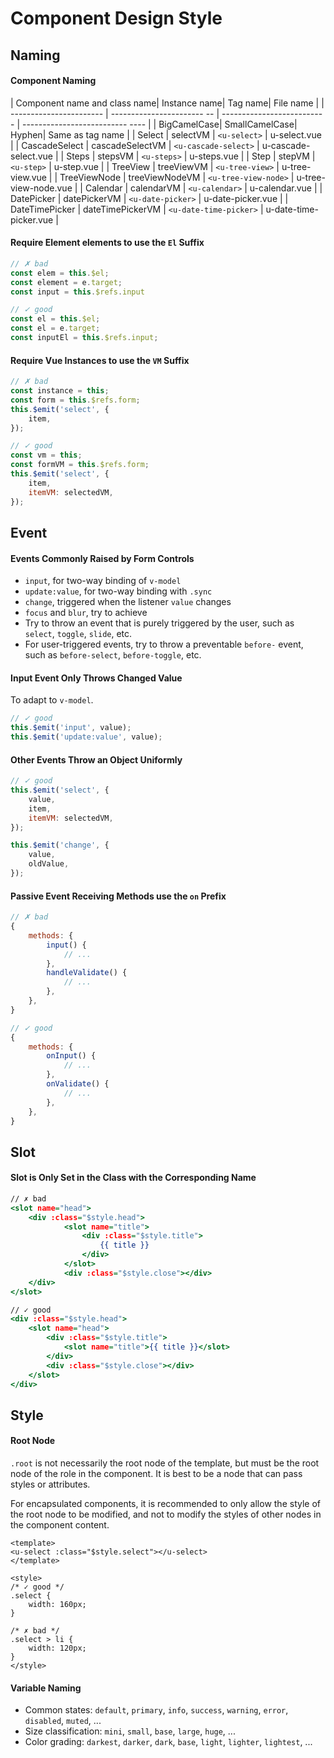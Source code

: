 # Component Design Style

## Naming

#### Component Naming

| Component name and class name| Instance name| Tag name| File name |
| ----------------------- | ----------------------- -- | -------------------------- | -------------------------- ---- |
| BigCamelCase| SmallCamelCase| Hyphen| Same as tag name |
| Select | selectVM | `<u-select>` | u-select.vue |
| CascadeSelect | cascadeSelectVM | `<u-cascade-select>` | u-cascade-select.vue |
| Steps | stepsVM | `<u-steps>` | u-steps.vue |
| Step | stepVM | `<u-step>` | u-step.vue |
| TreeView | treeViewVM | `<u-tree-view>` | u-tree-view.vue |
| TreeViewNode | treeViewNodeVM | `<u-tree-view-node>` | u-tree-view-node.vue |
| Calendar | calendarVM | `<u-calendar>` | u-calendar.vue |
| DatePicker | datePickerVM | `<u-date-picker>` | u-date-picker.vue |
| DateTimePicker | dateTimePickerVM | `<u-date-time-picker>` | u-date-time-picker.vue |

#### Require Element elements to use the `El` Suffix

```js
// ✗ bad
const elem = this.$el;
const element = e.target;
const input = this.$refs.input

// ✓ good
const el = this.$el;
const el = e.target;
const inputEl = this.$refs.input;
```

#### Require Vue Instances to use the `VM` Suffix

```js
// ✗ bad
const instance = this;
const form = this.$refs.form;
this.$emit('select', {
    item,
});

// ✓ good
const vm = this;
const formVM = this.$refs.form;
this.$emit('select', {
    item,
    itemVM: selectedVM,
});
```

## Event

#### Events Commonly Raised by Form Controls

- `input`, for two-way binding of `v-model`
- `update:value`, for two-way binding with `.sync`
- `change`, triggered when the listener `value` changes
- `focus` and `blur`, try to achieve
- Try to throw an event that is purely triggered by the user, such as `select`, `toggle`, `slide`, etc.
- For user-triggered events, try to throw a preventable `before-` event, such as `before-select`, `before-toggle`, etc.

#### Input Event Only Throws Changed Value

To adapt to `v-model`.

```js
// ✓ good
this.$emit('input', value);
this.$emit('update:value', value);
```

#### Other Events Throw an Object Uniformly

```js
// ✓ good
this.$emit('select', {
    value,
    item,
    itemVM: selectedVM,
});

this.$emit('change', {
    value,
    oldValue,
});
```

#### Passive Event Receiving Methods use the `on` Prefix

```js
// ✗ bad
{
    methods: {
        input() {
            // ...
        },
        handleValidate() {
            // ...
        },
    },
}

// ✓ good
{
    methods: {
        onInput() {
            // ...
        },
        onValidate() {
            // ...
        },
    },
}
```

## Slot

#### Slot is Only Set in the Class with the Corresponding Name

```htm
// ✗ bad
<slot name="head">
    <div :class="$style.head">
            <slot name="title">
                <div :class="$style.title">
                    {{ title }}
                </div>
            </slot>
            <div :class="$style.close"></div>
    </div>
</slot>

// ✓ good
<div :class="$style.head">
    <slot name="head">
        <div :class="$style.title">
            <slot name="title">{{ title }}</slot>
        </div>
        <div :class="$style.close"></div>
    </slot>
</div>
```

## Style

#### Root Node

`.root` is not necessarily the root node of the template, but must be the root node of the role in the component. It is best to be a node that can pass styles or attributes.

For encapsulated components, it is recommended to only allow the style of the root node to be modified, and not to modify the styles of other nodes in the component content.

```
<template>
<u-select :class="$style.select"></u-select>
</template>

<style>
/* ✓ good */
.select {
    width: 160px;
}

/* ✗ bad */
.select > li {
    width: 120px;
}
</style>
```

#### Variable Naming

- Common states: `default`, `primary`, `info`, `success`, `warning`, `error`, `disabled`, `muted`, ...
- Size classification: `mini`, `small`, `base`, `large`, `huge`, ...
- Color grading: `darkest`, `darker`, `dark`, `base`, `light`, `lighter`, `lightest`, ...